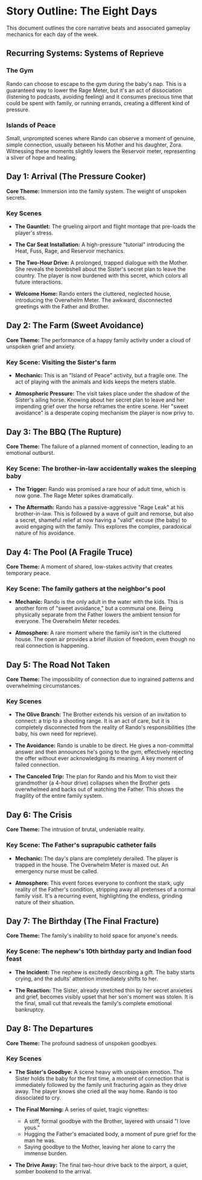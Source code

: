 # Story Outline: The Eight Days

This document outlines the core narrative beats and associated gameplay mechanics for each day of the week.

## Recurring Systems: Systems of Reprieve

### The Gym
Rando can choose to escape to the gym during the baby's nap. This is a guaranteed way to lower the Rage Meter, but it's an act of dissociation (listening to podcasts, avoiding feeling) and it consumes precious time that could be spent with family, or running errands, creating a different kind of pressure.

### Islands of Peace
Small, unprompted scenes where Rando can observe a moment of genuine, simple connection, usually between his Mother and his daughter, Zora. Witnessing these moments slightly lowers the Reservoir meter, representing a sliver of hope and healing.

## Day 1: Arrival (The Pressure Cooker)

**Core Theme:** Immersion into the family system. The weight of unspoken secrets.

### Key Scenes

- **The Gauntlet:** The grueling airport and flight montage that pre-loads the player's stress.

- **The Car Seat Installation:** A high-pressure "tutorial" introducing the Heat, Fuss, Rage, and Reservoir mechanics.

- **The Two-Hour Drive:** A prolonged, trapped dialogue with the Mother. She reveals the bombshell about the Sister's secret plan to leave the country. The player is now burdened with this secret, which colors all future interactions.

- **Welcome Home:** Rando enters the cluttered, neglected house, introducing the Overwhelm Meter. The awkward, disconnected greetings with the Father and Brother.

## Day 2: The Farm (Sweet Avoidance)

**Core Theme:** The performance of a happy family activity under a cloud of unspoken grief and anxiety.

### Key Scene: Visiting the Sister's farm

- **Mechanic:** This is an "Island of Peace" activity, but a fragile one. The act of playing with the animals and kids keeps the meters stable.

- **Atmospheric Pressure:** The visit takes place under the shadow of the Sister's ailing horse. Knowing about her secret plan to leave and her impending grief over the horse reframes the entire scene. Her "sweet avoidance" is a desperate coping mechanism the player is now privy to.

## Day 3: The BBQ (The Rupture)

**Core Theme:** The failure of a planned moment of connection, leading to an emotional outburst.

### Key Scene: The brother-in-law accidentally wakes the sleeping baby

- **The Trigger:** Rando was promised a rare hour of adult time, which is now gone. The Rage Meter spikes dramatically.

- **The Aftermath:** Rando has a passive-aggressive "Rage Leak" at his brother-in-law. This is followed by a wave of guilt and remorse, but also a secret, shameful relief at now having a "valid" excuse (the baby) to avoid engaging with the family. This explores the complex, paradoxical nature of his avoidance.

## Day 4: The Pool (A Fragile Truce)

**Core Theme:** A moment of shared, low-stakes activity that creates temporary peace.

### Key Scene: The family gathers at the neighbor's pool

- **Mechanic:** Rando is the only adult in the water with the kids. This is another form of "sweet avoidance," but a communal one. Being physically separate from the Father lowers the ambient tension for everyone. The Overwhelm Meter recedes.

- **Atmosphere:** A rare moment where the family isn't in the cluttered house. The open air provides a brief illusion of freedom, even though no real connection is happening.

## Day 5: The Road Not Taken

**Core Theme:** The impossibility of connection due to ingrained patterns and overwhelming circumstances.

### Key Scenes

- **The Olive Branch:** The Brother extends his version of an invitation to connect: a trip to a shooting range. It is an act of care, but it is completely disconnected from the reality of Rando's responsibilities (the baby, his own need for reprieve).

- **The Avoidance:** Rando is unable to be direct. He gives a non-committal answer and then announces he's going to the gym, effectively rejecting the offer without ever acknowledging its meaning. A key moment of failed connection.

- **The Canceled Trip:** The plan for Rando and his Mom to visit their grandmother (a 4-hour drive) collapses when the Brother gets overwhelmed and backs out of watching the Father. This shows the fragility of the entire family system.

## Day 6: The Crisis

**Core Theme:** The intrusion of brutal, undeniable reality.

### Key Scene: The Father's suprapubic catheter fails

- **Mechanic:** The day's plans are completely derailed. The player is trapped in the house. The Overwhelm Meter is maxed out. An emergency nurse must be called.

- **Atmosphere:** This event forces everyone to confront the stark, ugly reality of the Father's condition, stripping away all pretenses of a normal family visit. It's a recurring event, highlighting the endless, grinding nature of their situation.

## Day 7: The Birthday (The Final Fracture)

**Core Theme:** The family's inability to hold space for anyone's needs.

### Key Scene: The nephew's 10th birthday party and Indian food feast

- **The Incident:** The nephew is excitedly describing a gift. The baby starts crying, and the adults' attention immediately shifts to her.

- **The Reaction:** The Sister, already stretched thin by her secret anxieties and grief, becomes visibly upset that her son's moment was stolen. It is the final, small cut that reveals the family's complete emotional bankruptcy.

## Day 8: The Departures

**Core Theme:** The profound sadness of unspoken goodbyes.

### Key Scenes

- **The Sister's Goodbye:** A scene heavy with unspoken emotion. The Sister holds the baby for the first time, a moment of connection that is immediately followed by the family unit fracturing again as they drive away. The player knows she cried all the way home. Rando is too dissociated to cry.

- **The Final Morning:** A series of quiet, tragic vignettes:
  - A stiff, formal goodbye with the Brother, layered with unsaid "I love yous."
  - Hugging the Father's emaciated body, a moment of pure grief for the man he was.
  - Saying goodbye to the Mother, leaving her alone to carry the immense burden.

- **The Drive Away:** The final two-hour drive back to the airport, a quiet, somber bookend to the arrival.